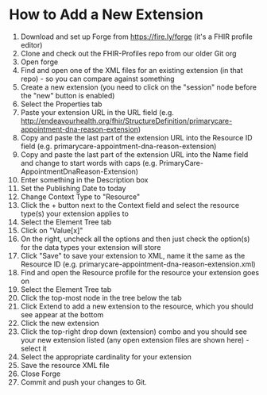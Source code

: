 # How to Add a New Extension
1) Download and set up Forge from https://fire.ly/forge (it's a FHIR profile editor)
2) Clone and check out the FHIR-Profiles repo from our older Git org
3) Open forge
4) Find and open one of the XML files for an existing extension (in that repo) - so you can compare against something
5) Create a new extension (you need to click on the "session" node before the "new" button is enabled)
6) Select the Properties tab
7) Paste your extension URL in the URL field (e.g. http://endeavourhealth.org/fhir/StructureDefinition/primarycare-appointment-dna-reason-extension)
8) Copy and paste the last part of the extension URL into the Resource ID field (e.g. primarycare-appointment-dna-reason-extension)
9) Copy and paste the last part of the extension URL into the Name field and change to start words with caps (e.g. PrimaryCare-AppointmentDnaReason-Extension)
10) Enter something in the Description box
11) Set the Publishing Date to today
12) Change Context Type to "Resource"
13) Click the + button next to the Context field and select the resource type(s) your extension applies to
14) Select the Element Tree tab
15) Click on "Value[x]"
16) On the right, uncheck all the options and then just check the option(s) for the data types your extension will store
17) Click "Save" to save your extension to XML, name it the same as the Resource ID (e.g. primarycare-appointment-dna-reason-extension.xml)
18) Find and open the Resource profile for the resource your extension goes on
19) Select the Element Tree tab
20) Click the top-most node in the tree below the tab
21) Click Extend to add a new extension to the resource, which you should see appear at the bottom
22) Click the new extension
23) Click the top-right drop down (extension) combo and you should see your new extension listed (any open extension files are shown here) - select it
24) Select the appropriate cardinality for your extension
25) Save the resource XML file
26) Close Forge
27) Commit and push your changes to Git.

